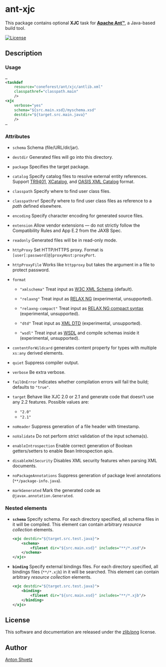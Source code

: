 # **ant-xjc**

This package contains optional **XJC** task for [**Apache Ant™**](http://ant.apache.org/), a Java-based build tool.

[![License](https://img.shields.io/badge/license-zlib%2Fpng-blue.svg)](http://opensource.org/licenses/Zlib)

## Description

### Usage

```xml
…
<taskdef
    resource="coneforest/ant/xjc/antlib.xml"
    classpathref="classpath.main"
    />
<xjc
    verbose="yes"
    schema="${src.main.xsd}/myschema.xsd"
    destdir="${target.src.main.java}"
    />
…
```

### Attributes

* `schema`
Schema (file/URL/dir/jar).

* `destdir`
Generated files will go into this directory.

* `package`
Specifies the target package.

* `catalog`
Specify catalog files to resolve external entity references. Support [TR9401](https://www.oasis-open.org/specs/a401.htm), [XCatalog](http://xml.coverpages.org/XCatalog9807.html), and [OASIS XML Catalog](https://www.oasis-open.org/committees/entity/spec-2001-08-06.html) format.

* `classpath`
Specify where to find user class files.

* `classpathref`
Specify where to find user class files as reference to a _path_ defined elsewhere.

* `encoding`
Specify character encoding for generated source files.

* `extension`
Allow vendor extensions — do not strictly follow the Compatibility Rules and App E.2 from the JAXB Spec.

* `readonly`
Generated files will be in read-only mode.

* `httpProxy`
Set HTTP/HTTPS proxy. Format is `[user[:password]@]proxyHost:proxyPort`.

* `httpProxyFile`
Works like `httpproxy` but takes the argument in a file to protect password.

* `format`
	* `"xmlschema"`
	Treat input as [W3C XML Schema](https://www.w3.org/TR/xmlschema11-1/) (default).

    * `"relaxng"`
	Treat input as [RELAX NG](http://relaxng.org/spec-20011203.html) (experimental, unsupported).

	* `"relaxng-compact"`
	Treat input as [RELAX NG compact syntax](http://relaxng.org/compact-20021121.html) (experimental, unsupported).

	* `"dtd"`
	Treat input as [XML DTD](http://www.w3.org/TR/REC-xml/#dt-doctype) (experimental, unsupported).

	* `"wsdl"`
	Treat input as [WSDL](http://www.w3.org/TR/wsdl20/) and compile schemas inside it (experimental, unsupported).

* `contentForWildcard`
generates content property for types with multiple `xs:any` derived elements.

* `quiet`
Suppress compiler output.

* `verbose`
Be extra verbose.

* `failOnError`
Indicates whether compilation errors will fail the build; defaults to `"true"`.

* `target`
Behave like XJC 2.0 or 2.1 and generate code that doesn’t use any 2.2 features. Possible values are:
	* `"2.0"`
	* `"2.1"`

* `noHeader`
Suppress generation of a file header with timestamp.

* `noValidate`
Do not perform strict validation of the input schema(s).

* `enableIntrospection`
Enable correct generation of Boolean getters/setters to enable Bean Introspection apis.

* `disableXmlSecurity`
Disables XML security features when parsing XML documents.

* `noPackageAnnotations`
Suppress generation of package level annotations (`**/package-info.java`).

* `markGenerated`
Mark the generated code as `@javax.annotation.Generated`.

### Nested elements

* **`schema`**
Specify schema. For each directory specified, all schema files in it will be compiled. This element can contain arbitrary _resource collection_ elements.
    ```xml
    <xjc destdir="${target.src.test.java}">
        <schema>
            <fileset dir="${src.main.xsd}" includes="**/*.xsd"/>
        </schema>
    </xjc>
    ```

* **`binding`**
Specify external bindings files. For each directory specified, all bindings files (`**/*.xjb`) in it will be searched. This element can contain arbitrary _resource collection_ elements.
    ```xml
    <xjc destdir="${target.src.test.java}">
        <binding>
            <fileset dir="${src.main.xsd}" includes="**/*.xjb"/>
        </binding>
    </xjc>
    ```

## License

This software and documentation are released under the [zlib/png](LICENSE) license.

## Author
[Anton Shvetz](mailto:tz@sectorb.msk.ru?subject=ant-xjc)

